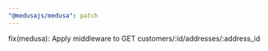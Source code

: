 ```yaml
---
"@medusajs/medusa": patch
---
```


fix(medusa): Apply middleware to GET customers/:id/addresses/:address_id
